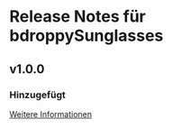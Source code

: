# Release Notes für bdroppySunglasses

## v1.0.0

### Hinzugefügt
[Weitere Informationen](https://developers.plentymarkets.com/marketplace/plugin-requirements#marketplace-changelog)